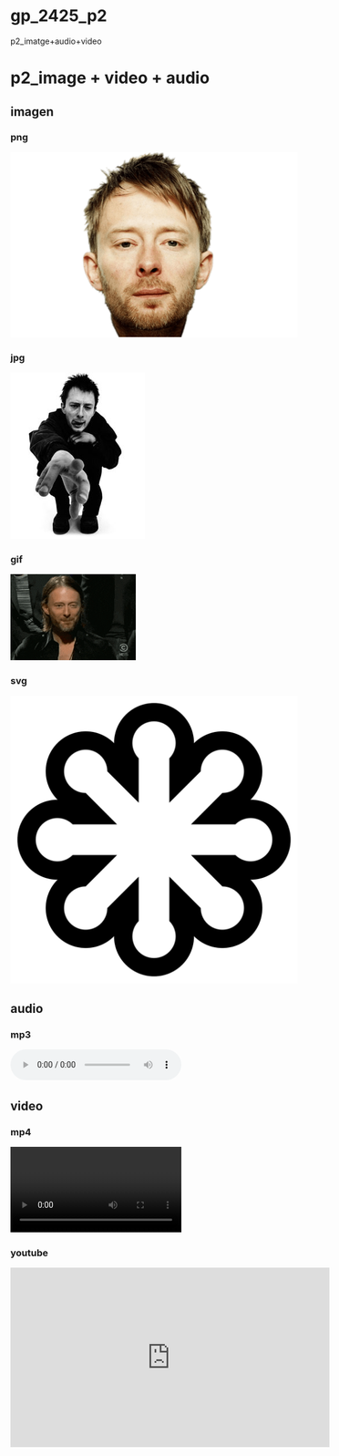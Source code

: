 # gp_2425_p2
p2_imatge+audio+video
<!DOCTYPE html>
<html lang="en">
<head>
    <meta charset="UTF-8">
    <meta name="viewport" content="width=device-width, initial-scale=1.0">
    <title>Document</title>
</head>
<body>
    <h1>p2_image + video + audio</h1>
        <section>
            <h2>imagen</h2>
            <h3>png</h3>
            <img src="img/Thommy.png" alt="Thommy">
            <h3>jpg</h3>
            <img src="img/thommythom.jpg" alt="thommythom">
            <h3>gif</h3>
            <img src="img/thom-yorke-radiohead.gif" alt="thom-yorke-radiohead">
            <h3>svg</h3>
            <img src="img/SVG_Simple_Icon.svg" alt="SVG_Simple_Icon">
        </section>
        <section>
        <h2>audio</h2>
        <h3>mp3</h3>
         <audio controls autoplay>
         <source src="sound/No Surprises.mp3" type="audio/mpeg">
         <h2>audio</h2>
         <h3>ogg</h3>
          <audio controls autoplay>
          <source src="sound/35.ogg" type="audio/ogg">
        </section>
        <section>
        <h2>video</h2>
        <h3>mp4</h3>
        <video controls> 
            <source src="Video/pexels-rodnae-productions-8230697 (1080p).mp4" type="video/mp4"> </video>
        <h3>youtube</h3>
        <iframe width="560" height="315" src="https://www.youtube.com/embed/N-obM9XvysA?si=DBxP7HwW92gmuMy9" title="YouTube video player" frameborder="0" allow="accelerometer; autoplay; clipboard-write; encrypted-media; gyroscope; picture-in-picture; web-share" referrerpolicy="strict-origin-when-cross-origin" allowfullscreen></iframe>
        </section>
</body>
</html>
